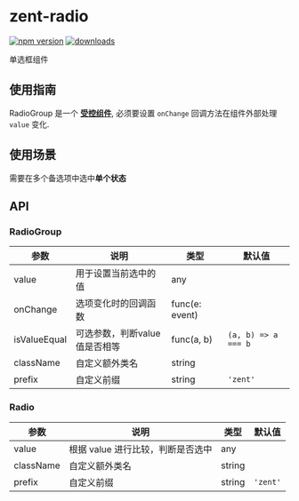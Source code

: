 # zent-radio

[![npm version](https://img.shields.io/npm/v/zent-radio.svg?style=flat)](https://www.npmjs.com/package/zent-radio) [![downloads](https://img.shields.io/npm/dt/zent-radio.svg)](https://www.npmjs.com/package/zent-radio)

单选框组件

## 使用指南

RadioGroup 是一个 **[受控组件][controlled-components]**, 必须要设置 `onChange` 回调方法在组件外部处理 `value` 变化.

## 使用场景

需要在多个备选项中选中**单个状态**

## API

### RadioGroup

| 参数           | 说明                | 类型             | 默认值                 |
| ------------ | ----------------- | -------------- | ------------------- |
| value        | 用于设置当前选中的值        | any            |                     |
| onChange     | 选项变化时的回调函数        | func(e: event) |                     |
| isValueEqual | 可选参数，判断value值是否相等 | func(a, b)     | `(a, b) => a === b` |
| className    | 自定义额外类名           | string         |                     |
| prefix       | 自定义前缀             | string         | `'zent'`            |

### Radio

| 参数        | 说明                   | 类型     | 默认值      |
| --------- | -------------------- | ------ | -------- |
| value     | 根据 value 进行比较，判断是否选中 | any    |          |
| className | 自定义额外类名              | string |          |
| prefix    | 自定义前缀                | string | `'zent'` |

[controlled-components]: https://facebook.github.io/react/docs/forms.html#controlled-components
